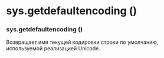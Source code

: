 # sys.getdefaultencoding \(\)

### sys.getdefaultencoding \(\)

Возвращает имя текущей кодировки строки по умолчанию, используемой реализацией Unicode.

